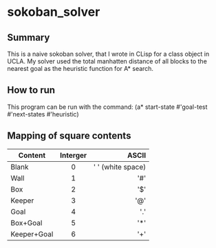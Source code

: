 # sokoban_solver
## Summary
This is a naive sokoban solver, that I wrote in CLisp for a class object in UCLA.
My solver used the total manhatten distance of all blocks to the nearest goal as the heuristic function for A* search.

## How to run
This program can be run with the command:
(a* start-state #'goal-test #'next-states #'heuristic)

## Mapping of square contents
| Content        | Interger           | ASCII  |
| ------------- |:-------------:| -----:|
| Blank       | 0       |   ' ' (white space) |
| Wall        | 1       |   '#' |
| Box         | 2       |   '$' |
| Keeper      | 3       |   '@' |
| Goal        | 4       |   '.' |
| Box+Goal    | 5       |   '*' |
| Keeper+Goal | 6       |   '+' |
